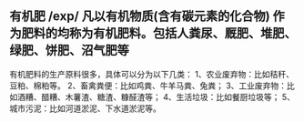 有机肥/exp/凡以有机物质(含有碳元素的化合物) 作为肥料的均称为有机肥料。包括人粪尿、厩肥、堆肥、绿肥、饼肥、沼气肥等-------有机肥料的生产原料很多，具体可以分为以下几类：1、农业废弃物：比如秸秆、豆粕、棉粕等。2、畜禽粪便：比如鸡粪、牛羊马粪、兔粪；3、工业废弃物：比如酒糟、醋糟、木薯渣、糖渣、糠醛渣等；4、生活垃圾：比如餐厨垃圾等；5、城市污泥：比如河道淤泥、下水道淤泥等。